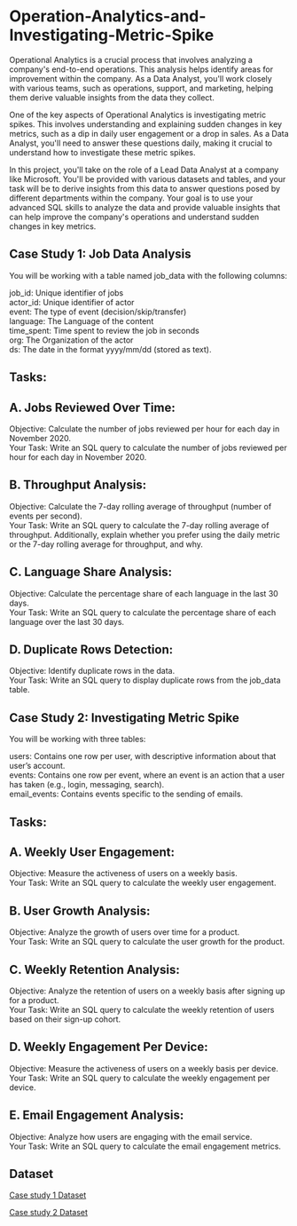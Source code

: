 # Operation-Analytics-and-Investigating-Metric-Spike

Operational Analytics is a crucial process that involves analyzing a company's end-to-end operations. This analysis helps identify areas for improvement within the company. As a Data Analyst, you'll work closely with various teams, such as operations, support, and marketing, helping them derive valuable insights from the data they collect.

One of the key aspects of Operational Analytics is investigating metric spikes. This involves understanding and explaining sudden changes in key metrics, such as a dip in daily user engagement or a drop in sales. As a Data Analyst, you'll need to answer these questions daily, making it crucial to understand how to investigate these metric spikes.

In this project, you'll take on the role of a Lead Data Analyst at a company like Microsoft. You'll be provided with various datasets and tables, and your task will be to derive insights from this data to answer questions posed by different departments within the company. Your goal is to use your advanced SQL skills to analyze the data and provide valuable insights that can help improve the company's operations and understand sudden changes in key metrics.



## Case Study 1: Job Data Analysis  

You will be working with a table named job_data with the following columns:

job_id: Unique identifier of jobs  
actor_id: Unique identifier of actor      
event: The type of event (decision/skip/transfer)  
language: The Language of the content  
time_spent: Time spent to review the job in seconds  
org: The Organization of the actor  
ds: The date in the format yyyy/mm/dd (stored as text).

## Tasks:

## A. Jobs Reviewed Over Time:  
   Objective: Calculate the number of jobs reviewed per hour for each day in November 2020.  
   Your Task: Write an SQL query to calculate the number of jobs reviewed per hour for each day in November 2020.

## B. Throughput Analysis:  
Objective: Calculate the 7-day rolling average of throughput (number of events per second).  
    Your Task: Write an SQL query to calculate the 7-day rolling average of throughput. Additionally, explain whether you prefer using the     daily metric or the 7-day rolling average for throughput, and why.

## C. Language Share Analysis:  
   Objective: Calculate the percentage share of each language in the last 30 days.  
    Your Task: Write an SQL query to calculate the percentage share of each language over the last 30 days.

## D. Duplicate Rows Detection:  
   Objective: Identify duplicate rows in the data.  
    Your Task: Write an SQL query to display duplicate rows from the job_data table.  

## Case Study 2: Investigating Metric Spike  
You will be working with three tables:

users: Contains one row per user, with descriptive information about that user’s account.  
events: Contains one row per event, where an event is an action that a user has taken (e.g., login, messaging, search).  
email_events: Contains events specific to the sending of emails.  

## Tasks:

## A. Weekly User Engagement:  
 Objective: Measure the activeness of users on a weekly basis.  
    Your Task: Write an SQL query to calculate the weekly user engagement.

## B. User Growth Analysis:  
   Objective: Analyze the growth of users over time for a product.  
    Your Task: Write an SQL query to calculate the user growth for the product.

## C. Weekly Retention Analysis:  
   Objective: Analyze the retention of users on a weekly basis after signing up for a product.  
    Your Task: Write an SQL query to calculate the weekly retention of users based on their sign-up cohort.

## D. Weekly Engagement Per Device:  
   Objective: Measure the activeness of users on a weekly basis per device.  
    Your Task: Write an SQL query to calculate the weekly engagement per device.

## E. Email Engagement Analysis:  
Objective: Analyze how users are engaging with the email service.  
Your Task: Write an SQL query to calculate the email engagement metrics.


## Dataset

[Case study 1 Dataset](https://drive.google.com/file/d/1t0LbH6j_hunxIvj510TvCZlCQHxiSn1X/view?usp=sharing)

[Case study 2 Dataset](https://drive.google.com/drive/folders/15AWzLtyQMeX7WyW5m6XR_h0zkz9h4Gi7?usp=sharing)


